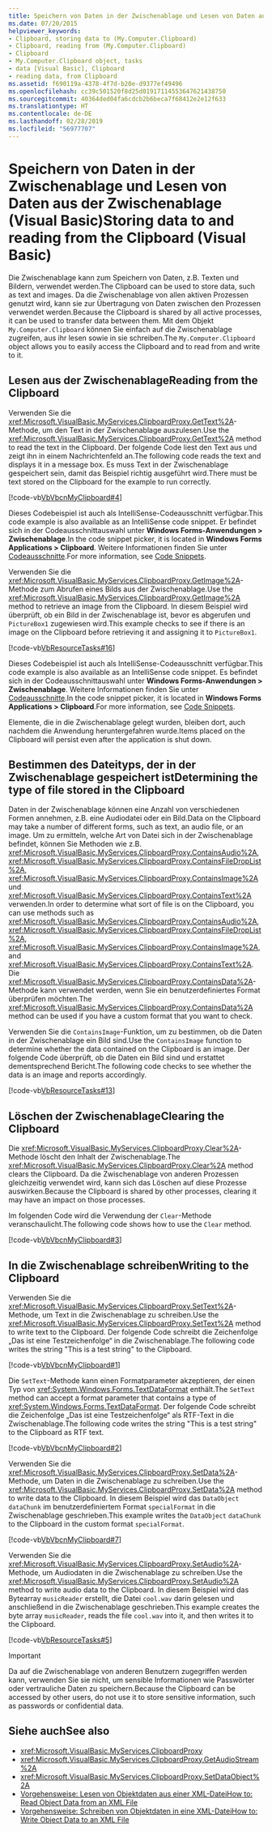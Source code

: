 ```yaml
---
title: Speichern von Daten in der Zwischenablage und Lesen von Daten aus der Zwischenablage (Visual Basic)
ms.date: 07/20/2015
helpviewer_keywords:
- Clipboard, storing data to (My.Computer.Clipboard)
- Clipboard, reading from (My.Computer.Clipboard)
- Clipboard
- My.Computer.Clipboard object, tasks
- data [Visual Basic], Clipboard
- reading data, from Clipboard
ms.assetid: f690119a-4378-4f7d-b20e-d9377ef49496
ms.openlocfilehash: cc39c501520f8d25d01917114553647621438750
ms.sourcegitcommit: 40364ded04fa6cdcb2b6beca7f68412e2e12f633
ms.translationtype: HT
ms.contentlocale: de-DE
ms.lasthandoff: 02/28/2019
ms.locfileid: "56977707"
---
```

# <a name="storing-data-to-and-reading-from-the-clipboard-visual-basic"></a><span data-ttu-id="fd69d-102">Speichern von Daten in der Zwischenablage und Lesen von Daten aus der Zwischenablage (Visual Basic)</span><span class="sxs-lookup"><span data-stu-id="fd69d-102">Storing data to and reading from the Clipboard (Visual Basic)</span></span>
<span data-ttu-id="fd69d-103">Die Zwischenablage kann zum Speichern von Daten, z.B. Texten und Bildern, verwendet werden.</span><span class="sxs-lookup"><span data-stu-id="fd69d-103">The Clipboard can be used to store data, such as text and images.</span></span> <span data-ttu-id="fd69d-104">Da die Zwischenablage von allen aktiven Prozessen genutzt wird, kann sie zur Übertragung von Daten zwischen den Prozessen verwendet werden.</span><span class="sxs-lookup"><span data-stu-id="fd69d-104">Because the Clipboard is shared by all active processes, it can be used to transfer data between them.</span></span> <span data-ttu-id="fd69d-105">Mit dem Objekt `My.Computer.Clipboard` können Sie einfach auf die Zwischenablage zugreifen, aus ihr lesen sowie in sie schreiben.</span><span class="sxs-lookup"><span data-stu-id="fd69d-105">The `My.Computer.Clipboard` object allows you to easily access the Clipboard and to read from and write to it.</span></span>  
  
## <a name="reading-from-the-clipboard"></a><span data-ttu-id="fd69d-106">Lesen aus der Zwischenablage</span><span class="sxs-lookup"><span data-stu-id="fd69d-106">Reading from the Clipboard</span></span>  
 <span data-ttu-id="fd69d-107">Verwenden Sie die <xref:Microsoft.VisualBasic.MyServices.ClipboardProxy.GetText%2A>-Methode, um den Text in der Zwischenablage auszulesen.</span><span class="sxs-lookup"><span data-stu-id="fd69d-107">Use the <xref:Microsoft.VisualBasic.MyServices.ClipboardProxy.GetText%2A> method to read the text in the Clipboard.</span></span> <span data-ttu-id="fd69d-108">Der folgende Code liest den Text aus und zeigt ihn in einem Nachrichtenfeld an.</span><span class="sxs-lookup"><span data-stu-id="fd69d-108">The following code reads the text and displays it in a message box.</span></span> <span data-ttu-id="fd69d-109">Es muss Text in der Zwischenablage gespeichert sein, damit das Beispiel richtig ausgeführt wird.</span><span class="sxs-lookup"><span data-stu-id="fd69d-109">There must be text stored on the Clipboard for the example to run correctly.</span></span>  
  
 [!code-vb[VbVbcnMyClipboard#4](~/samples/snippets/visualbasic/VS_Snippets_VBCSharp/VbVbcnMyClipboard/VB/Class1.vb#4)]  
  
 <span data-ttu-id="fd69d-110">Dieses Codebeispiel ist auch als IntelliSense-Codeausschnitt verfügbar.</span><span class="sxs-lookup"><span data-stu-id="fd69d-110">This code example is also available as an IntelliSense code snippet.</span></span> <span data-ttu-id="fd69d-111">Er befindet sich in der Codeausschnittauswahl unter **Windows Forms-Anwendungen > Zwischenablage**.</span><span class="sxs-lookup"><span data-stu-id="fd69d-111">In the code snippet picker, it is located in **Windows Forms Applications > Clipboard**.</span></span> <span data-ttu-id="fd69d-112">Weitere Informationen finden Sie unter [Codeausschnitte](/visualstudio/ide/code-snippets).</span><span class="sxs-lookup"><span data-stu-id="fd69d-112">For more information, see [Code Snippets](/visualstudio/ide/code-snippets).</span></span>  
  
 <span data-ttu-id="fd69d-113">Verwenden Sie die <xref:Microsoft.VisualBasic.MyServices.ClipboardProxy.GetImage%2A>-Methode zum Abrufen eines Bilds aus der Zwischenablage.</span><span class="sxs-lookup"><span data-stu-id="fd69d-113">Use the <xref:Microsoft.VisualBasic.MyServices.ClipboardProxy.GetImage%2A> method to retrieve an image from the Clipboard.</span></span> <span data-ttu-id="fd69d-114">In diesem Beispiel wird überprüft, ob ein Bild in der Zwischenablage ist, bevor es abgerufen und `PictureBox1` zugewiesen wird.</span><span class="sxs-lookup"><span data-stu-id="fd69d-114">This example checks to see if there is an image on the Clipboard before retrieving it and assigning it to `PictureBox1`.</span></span>  
  
 [!code-vb[VbResourceTasks#16](~/samples/snippets/visualbasic/VS_Snippets_VBCSharp/VbResourceTasks/VB/Class1.vb#16)]  
  
 <span data-ttu-id="fd69d-115">Dieses Codebeispiel ist auch als IntelliSense-Codeausschnitt verfügbar.</span><span class="sxs-lookup"><span data-stu-id="fd69d-115">This code example is also available as an IntelliSense code snippet.</span></span> <span data-ttu-id="fd69d-116">Es befindet sich in der Codeausschnittauswahl unter **Windows Forms-Anwendungen > Zwischenablage**. Weitere Informationen finden Sie unter [Codeausschnitte](/visualstudio/ide/code-snippets).</span><span class="sxs-lookup"><span data-stu-id="fd69d-116">In the code snippet picker, it is located in **Windows Forms Applications > Clipboard**.For more information, see [Code Snippets](/visualstudio/ide/code-snippets).</span></span>  
  
 <span data-ttu-id="fd69d-117">Elemente, die in die Zwischenablage gelegt wurden, bleiben dort, auch nachdem die Anwendung heruntergefahren wurde.</span><span class="sxs-lookup"><span data-stu-id="fd69d-117">Items placed on the Clipboard will persist even after the application is shut down.</span></span>  
  
## <a name="determining-the-type-of-file-stored-in-the-clipboard"></a><span data-ttu-id="fd69d-118">Bestimmen des Dateityps, der in der Zwischenablage gespeichert ist</span><span class="sxs-lookup"><span data-stu-id="fd69d-118">Determining the type of file stored in the Clipboard</span></span>  
 <span data-ttu-id="fd69d-119">Daten in der Zwischenablage können eine Anzahl von verschiedenen Formen annehmen, z.B. eine Audiodatei oder ein Bild.</span><span class="sxs-lookup"><span data-stu-id="fd69d-119">Data on the Clipboard may take a number of different forms, such as text, an audio file, or an image.</span></span> <span data-ttu-id="fd69d-120">Um zu ermitteln, welche Art von Datei sich in der Zwischenablage befindet, können Sie Methoden wie z.B. <xref:Microsoft.VisualBasic.MyServices.ClipboardProxy.ContainsAudio%2A>, <xref:Microsoft.VisualBasic.MyServices.ClipboardProxy.ContainsFileDropList%2A>, <xref:Microsoft.VisualBasic.MyServices.ClipboardProxy.ContainsImage%2A> und <xref:Microsoft.VisualBasic.MyServices.ClipboardProxy.ContainsText%2A> verwenden.</span><span class="sxs-lookup"><span data-stu-id="fd69d-120">In order to determine what sort of file is on the Clipboard, you can use methods such as <xref:Microsoft.VisualBasic.MyServices.ClipboardProxy.ContainsAudio%2A>, <xref:Microsoft.VisualBasic.MyServices.ClipboardProxy.ContainsFileDropList%2A>, <xref:Microsoft.VisualBasic.MyServices.ClipboardProxy.ContainsImage%2A>, and <xref:Microsoft.VisualBasic.MyServices.ClipboardProxy.ContainsText%2A>.</span></span> <span data-ttu-id="fd69d-121">Die <xref:Microsoft.VisualBasic.MyServices.ClipboardProxy.ContainsData%2A>-Methode kann verwendet werden, wenn Sie ein benutzerdefiniertes Format überprüfen möchten.</span><span class="sxs-lookup"><span data-stu-id="fd69d-121">The <xref:Microsoft.VisualBasic.MyServices.ClipboardProxy.ContainsData%2A> method can be used if you have a custom format that you want to check.</span></span>  
  
 <span data-ttu-id="fd69d-122">Verwenden Sie die `ContainsImage`-Funktion, um zu bestimmen, ob die Daten in der Zwischenablage ein Bild sind.</span><span class="sxs-lookup"><span data-stu-id="fd69d-122">Use the `ContainsImage` function to determine whether the data contained on the Clipboard is an image.</span></span> <span data-ttu-id="fd69d-123">Der folgende Code überprüft, ob die Daten ein Bild sind und erstattet dementsprechend Bericht.</span><span class="sxs-lookup"><span data-stu-id="fd69d-123">The following code checks to see whether the data is an image and reports accordingly.</span></span>  
  
 [!code-vb[VbResourceTasks#13](~/samples/snippets/visualbasic/VS_Snippets_VBCSharp/VbResourceTasks/VB/Class1.vb#13)]  
  
## <a name="clearing-the-clipboard"></a><span data-ttu-id="fd69d-124">Löschen der Zwischenablage</span><span class="sxs-lookup"><span data-stu-id="fd69d-124">Clearing the Clipboard</span></span>  
 <span data-ttu-id="fd69d-125">Die <xref:Microsoft.VisualBasic.MyServices.ClipboardProxy.Clear%2A>-Methode löscht den Inhalt der Zwischenablage.</span><span class="sxs-lookup"><span data-stu-id="fd69d-125">The <xref:Microsoft.VisualBasic.MyServices.ClipboardProxy.Clear%2A> method clears the Clipboard.</span></span> <span data-ttu-id="fd69d-126">Da die Zwischenablage von anderen Prozessen gleichzeitig verwendet wird, kann sich das Löschen auf diese Prozesse auswirken.</span><span class="sxs-lookup"><span data-stu-id="fd69d-126">Because the Clipboard is shared by other processes, clearing it may have an impact on those processes.</span></span>  
  
 <span data-ttu-id="fd69d-127">Im folgenden Code wird die Verwendung der `Clear`-Methode veranschaulicht.</span><span class="sxs-lookup"><span data-stu-id="fd69d-127">The following code shows how to use the `Clear` method.</span></span>  
  
 [!code-vb[VbVbcnMyClipboard#3](~/samples/snippets/visualbasic/VS_Snippets_VBCSharp/VbVbcnMyClipboard/VB/Class1.vb#3)]  
  
## <a name="writing-to-the-clipboard"></a><span data-ttu-id="fd69d-128">In die Zwischenablage schreiben</span><span class="sxs-lookup"><span data-stu-id="fd69d-128">Writing to the Clipboard</span></span>  
 <span data-ttu-id="fd69d-129">Verwenden Sie die <xref:Microsoft.VisualBasic.MyServices.ClipboardProxy.SetText%2A>-Methode, um Text in die Zwischenablage zu schreiben.</span><span class="sxs-lookup"><span data-stu-id="fd69d-129">Use the <xref:Microsoft.VisualBasic.MyServices.ClipboardProxy.SetText%2A> method to write text to the Clipboard.</span></span> <span data-ttu-id="fd69d-130">Der folgende Code schreibt die Zeichenfolge „Das ist eine Testzeichenfolge“ in die Zwischenablage.</span><span class="sxs-lookup"><span data-stu-id="fd69d-130">The following code writes the string "This is a test string" to the Clipboard.</span></span>  
  
 [!code-vb[VbVbcnMyClipboard#1](~/samples/snippets/visualbasic/VS_Snippets_VBCSharp/VbVbcnMyClipboard/VB/Class1.vb#1)]  
  
 <span data-ttu-id="fd69d-131">Die `SetText`-Methode kann einen Formatparameter akzeptieren, der einen Typ von <xref:System.Windows.Forms.TextDataFormat> enthält.</span><span class="sxs-lookup"><span data-stu-id="fd69d-131">The `SetText` method can accept a format parameter that contains a type of <xref:System.Windows.Forms.TextDataFormat>.</span></span> <span data-ttu-id="fd69d-132">Der folgende Code schreibt die Zeichenfolge „Das ist eine Testzeichenfolge“ als RTF-Text in die Zwischenablage.</span><span class="sxs-lookup"><span data-stu-id="fd69d-132">The following code writes the string "This is a test string" to the Clipboard as RTF text.</span></span>  
  
 [!code-vb[VbVbcnMyClipboard#2](~/samples/snippets/visualbasic/VS_Snippets_VBCSharp/VbVbcnMyClipboard/VB/Class1.vb#2)]  
  
 <span data-ttu-id="fd69d-133">Verwenden Sie die <xref:Microsoft.VisualBasic.MyServices.ClipboardProxy.SetData%2A>-Methode, um Daten in die Zwischenablage zu schreiben.</span><span class="sxs-lookup"><span data-stu-id="fd69d-133">Use the <xref:Microsoft.VisualBasic.MyServices.ClipboardProxy.SetData%2A> method to write data to the Clipboard.</span></span> <span data-ttu-id="fd69d-134">In diesem Beispiel wird das `DataObject` `dataChunk` im benutzerdefiniertem Format `specialFormat` in die Zwischenablage geschrieben.</span><span class="sxs-lookup"><span data-stu-id="fd69d-134">This example writes the `DataObject` `dataChunk` to the Clipboard in the custom format `specialFormat`.</span></span>  
  
 [!code-vb[VbVbcnMyClipboard#7](~/samples/snippets/visualbasic/VS_Snippets_VBCSharp/VbVbcnMyClipboard/VB/Class1.vb#7)]  
  
 <span data-ttu-id="fd69d-135">Verwenden Sie die <xref:Microsoft.VisualBasic.MyServices.ClipboardProxy.SetAudio%2A>-Methode, um Audiodaten in die Zwischenablage zu schreiben.</span><span class="sxs-lookup"><span data-stu-id="fd69d-135">Use the <xref:Microsoft.VisualBasic.MyServices.ClipboardProxy.SetAudio%2A> method to write audio data to the Clipboard.</span></span> <span data-ttu-id="fd69d-136">In diesem Beispiel wird das Bytearray `musicReader` erstellt, die Datei `cool.wav` darin gelesen und anschließend in die Zwischenablage geschrieben.</span><span class="sxs-lookup"><span data-stu-id="fd69d-136">This example creates the byte array `musicReader`, reads the file `cool.wav` into it, and then writes it to the Clipboard.</span></span>  
  
 [!code-vb[VbResourceTasks#5](~/samples/snippets/visualbasic/VS_Snippets_VBCSharp/VbResourceTasks/VB/Class1.vb#5)]  
  
> [!IMPORTANT]
>  <span data-ttu-id="fd69d-137">Da auf die Zwischenablage von anderen Benutzern zugegriffen werden kann, verwenden Sie sie nicht, um sensible Informationen wie Passwörter oder vertrauliche Daten zu speichern.</span><span class="sxs-lookup"><span data-stu-id="fd69d-137">Because the Clipboard can be accessed by other users, do not use it to store sensitive information, such as passwords or confidential data.</span></span>  
  
## <a name="see-also"></a><span data-ttu-id="fd69d-138">Siehe auch</span><span class="sxs-lookup"><span data-stu-id="fd69d-138">See also</span></span>
- <xref:Microsoft.VisualBasic.MyServices.ClipboardProxy>
- <xref:Microsoft.VisualBasic.MyServices.ClipboardProxy.GetAudioStream%2A>
- <xref:Microsoft.VisualBasic.MyServices.ClipboardProxy.SetDataObject%2A>
- [<span data-ttu-id="fd69d-139">Vorgehensweise: Lesen von Objektdaten aus einer XML-Datei</span><span class="sxs-lookup"><span data-stu-id="fd69d-139">How to: Read Object Data from an XML File</span></span>](../../../programming-guide/concepts/serialization/how-to-read-object-data-from-an-xml-file.md)
- [<span data-ttu-id="fd69d-140">Vorgehensweise: Schreiben von Objektdaten in eine XML-Datei</span><span class="sxs-lookup"><span data-stu-id="fd69d-140">How to: Write Object Data to an XML File</span></span>](../../../programming-guide/concepts/serialization/how-to-write-object-data-to-an-xml-file.md)
